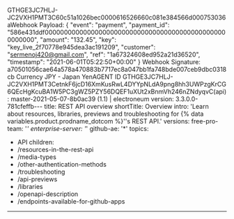 GTHGE3JC7HLJ-JC2VXH1PMT3C60c51a1026bec0000616526660c081e384566d000753036aWebhook Payload:
{
   "event": "payment",
   "payment_id": "586e431ddf000000000000000000000000000000000000000000000000000000",
   "amount": "132.45",
   "key": "key_live_2f70778e945dea3ac191209",
   "customer": "sermenoj420@gmail.com",
   "ref": "1a67324608ed952a21d36520",
   "timestamp": "2021-06-01T05:22:50+00:00"
}
Webhook Signature:
a70501056cae64a578a470883b7717ec8a047bb1fa748bde007ceb9dbc0318cb
Currency
JPY - Japan YenAGENT ID GTHGE3JC7HLJ-JC2VXH1PMT3CetnkF6jcD16XmKusRwL4DYYpNLdA9png8hh3UWPzgKrCG6QEcHgKcuBA1W5PC3gWZ5PZY56DQEF1uXUt2xBnmVh246nZNdyqvC(api): master-2021-05-07-8b0ac39 (1.1) | electroneum version: 3.3.0.0-781cfeffb---
title: REST API overview
shortTitle: Overview
intro: 'Learn about resources, libraries, previews and troubleshooting for {% data variables.product.prodname_dotcom %}''s REST API.'
versions:
  free-pro-team: '*'
  enterprise-server: '*'
  github-ae: '*'
topics:
  - API
children:
  - /resources-in-the-rest-api
  - /media-types
  - /other-authentication-methods
  - /troubleshooting
  - /api-previews
  - /libraries
  - /openapi-description
  - /endpoints-available-for-github-apps
---

